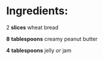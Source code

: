 # Ingredients:

2 **slices** wheat bread

**8** **tablespoons** creamy peanut butter

**4** **tablespoons** jelly *or* jam

